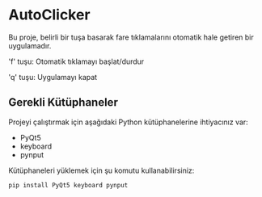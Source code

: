 # AutoClicker

Bu proje, belirli bir tuşa basarak fare tıklamalarını otomatik hale getiren bir uygulamadır.

'f' tuşu: Otomatik tıklamayı başlat/durdur

'q' tuşu: Uygulamayı kapat

## Gerekli Kütüphaneler

Projeyi çalıştırmak için aşağıdaki Python kütüphanelerine ihtiyacınız var:

- PyQt5
- keyboard
- pynput

Kütüphaneleri yüklemek için şu komutu kullanabilirsiniz:

```bash
pip install PyQt5 keyboard pynput
